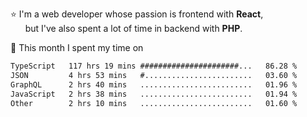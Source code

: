 ⭐ I'm a web developer whose passion is frontend with <b>React</b>,<br/>
&nbsp; &nbsp; &nbsp; but I've also spent a lot of time in backend with <b>PHP</b>.

📅 This month I spent my time on

<!--START_SECTION:waka-->

```txt
TypeScript   117 hrs 19 mins ######################...   86.28 %
JSON         4 hrs 53 mins   #........................   03.60 %
GraphQL      2 hrs 40 mins   .........................   01.96 %
JavaScript   2 hrs 38 mins   .........................   01.94 %
Other        2 hrs 10 mins   .........................   01.60 %
```

<!--END_SECTION:waka-->
